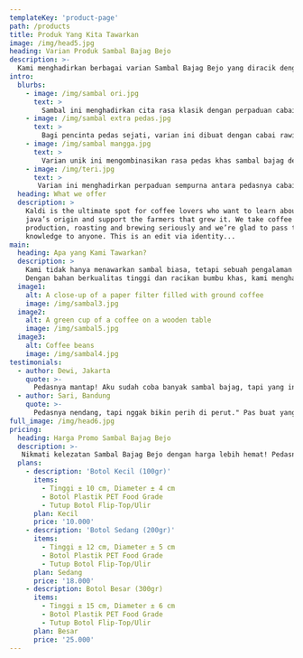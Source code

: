 ```yaml
---
templateKey: 'product-page'
path: /products
title: Produk Yang Kita Tawarkan
image: /img/head5.jpg
heading: Varian Produk Sambal Bajag Bejo
description: >-
  Kami menghadirkan berbagai varian Sambal Bajag Bejo yang diracik dengan bahan-bahan alami dan resep khas Nusantara. Setiap varian memiliki cita rasa unik yang siap memperkaya hidangan Anda.
intro:
  blurbs:
    - image: /img/sambal ori.jpg
      text: >
        Sambal ini menghadirkan cita rasa klasik dengan perpaduan cabai merah, bawang goreng, dan rempah pilihan yang menghasilkan rasa pedas gurih yang khas. Cocok untuk segala jenis makanan, mulai dari nasi putih, gorengan, hingga lauk pauk favorit Anda.
    - image: /img/sambal extra pedas.jpg
      text: >
        Bagi pencinta pedas sejati, varian ini dibuat dengan cabai rawit pilihan yang memberikan sensasi pedas yang lebih menggigit, namun tetap dengan rasa gurih yang seimbang.
    - image: /img/sambal mangga.jpg
      text: >
        Varian unik ini mengombinasikan rasa pedas khas sambal bajag dengan sensasi asam segar dari mangga muda. Perpaduan ini memberikan pengalaman rasa yang unik dan menyegarkan.
    - image: /img/teri.jpg
      text: >
       Varian ini menghadirkan perpaduan sempurna antara pedasnya cabai segar dan gurihnya ikan teri yang digoreng renyah. Setiap suapan menghadirkan rasa pedas, asin, dan umami yang khas, cocok untuk menemani berbagai hidangan. Dengan tekstur yang kaya dan aroma menggoda, sambal ini siap membuat setiap hidangan jadi lebih spesial.
  heading: What we offer
  description: >
    Kaldi is the ultimate spot for coffee lovers who want to learn about their
    java’s origin and support the farmers that grew it. We take coffee
    production, roasting and brewing seriously and we’re glad to pass that
    knowledge to anyone. This is an edit via identity...
main:
  heading: Apa yang Kami Tawarkan?
  description: >
    Kami tidak hanya menawarkan sambal biasa, tetapi sebuah pengalaman rasa yang autentik dan menggugah selera.
    Dengan bahan berkualitas tinggi dan racikan bumbu khas, kami menghadirkan sambal yang kaya rasa, gurih, dan pedas yang pas di lidah.
  image1:
    alt: A close-up of a paper filter filled with ground coffee
    image: /img/sambal3.jpg
  image2:
    alt: A green cup of a coffee on a wooden table
    image: /img/sambal5.jpg
  image3:
    alt: Coffee beans
    image: /img/sambal4.jpg
testimonials:
  - author: Dewi, Jakarta
    quote: >-
      Pedasnya mantap! Aku sudah coba banyak sambal bajag, tapi yang ini bener-bener beda. Rasa gurih dan pedasnya pas, cocok banget buat makan apa aja!
  - author: Sari, Bandung
    quote: >-
      Pedasnya nendang, tapi nggak bikin perih di perut." Pas buat yang suka pedas tapi tetap nyaman di lambung. Rekomendasi banget!
full_image: /img/head6.jpg
pricing:
  heading: Harga Promo Sambal Bajag Bejo
  description: >-
   Nikmati kelezatan Sambal Bajag Bejo dengan harga lebih hemat! Pedasnya pas, gurihnya bikin nagih, dan sekarang bisa kamu dapatkan dengan harga promo spesial!
  plans:
    - description: 'Botol Kecil (100gr)'
      items:
        - Tinggi ± 10 cm, Diameter ± 4 cm
        - Botol Plastik PET Food Grade
        - Tutup Botol Flip-Top/Ulir
      plan: Kecil
      price: '10.000'
    - description: 'Botol Sedang (200gr)'
      items:
        - Tinggi ± 12 cm, Diameter ± 5 cm
        - Botol Plastik PET Food Grade
        - Tutup Botol Flip-Top/Ulir
      plan: Sedang
      price: '18.000'
    - description: Botol Besar (300gr)
      items:
        - Tinggi ± 15 cm, Diameter ± 6 cm
        - Botol Plastik PET Food Grade
        - Tutup Botol Flip-Top/Ulir
      plan: Besar
      price: '25.000'
---
```

